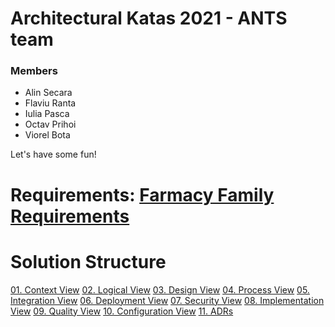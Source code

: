 # Architectural Katas 2021 - ANTS team

### Members 
- Alin Secara
- Flaviu Ranta
- Iulia Pasca
- Octav Prihoi
- Viorel Bota

Let's have some fun!

# Requirements: [Farmacy Family Requirements](https://docs.google.com/document/d/1J15hGDuoyhkTn130y3MbfHGOs2sUu7mvrEtG1d9_SaE/edit)

# Solution Structure

[01. Context View](SoftwareArchitectureDocument\01ContextView.md)
[02. Logical View](SoftwareArchitectureDocument\02LogicalView.md)
[03. Design View](SoftwareArchitectureDocument\03DesignView.md)
[04. Process View](SoftwareArchitectureDocument\04ProcessView.md)
[05. Integration View](SoftwareArchitectureDocument\05IntegrationView.md)
[06. Deployment View](SoftwareArchitectureDocument\06DeploymentView.md)
[07. Security View](SoftwareArchitectureDocument\07SecurityView.md)
[08. Implementation View](SoftwareArchitectureDocument\08ImplementationView.md])
[09. Quality View](SoftwareArchitectureDocument\09QualityView.md)
[10. Configuration View](SoftwareArchitectureDocument\10.ConfigurationView.md)
[11. ADRs](SoftwareArchitectureDocument\11ADRs.md)

